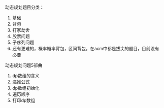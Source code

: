 
动态规划题目分类：
1. 基础
2. 背包
3. 打家劫舍
4. 股票问题
5. 子序列问题
6. 还有更难的，概率概率背包，区间背包。在acm中都是拔尖的题目，目前没有必要

动态规划问题5部曲
1. dp数组的含义
2. 递推公式
3. dp数组初始化
4. 遍历顺序
5. 打印dp数组

